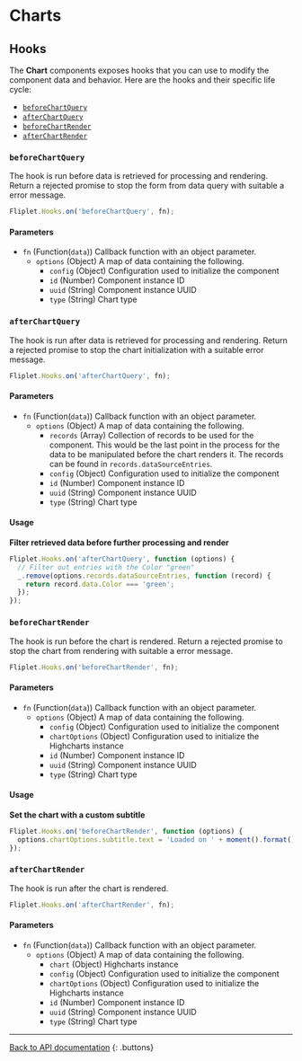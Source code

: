 # Charts

## Hooks

The **Chart** components exposes hooks that you can use to modify the component data and behavior. Here are the hooks and their specific life cycle:

- [`beforeChartQuery`](#beforechartquery)
- [`afterChartQuery`](#afterchartquery)
- [`beforeChartRender`](#beforechartrender)
- [`afterChartRender`](#afterchartrender)

### `beforeChartQuery`

The hook is run before data is retrieved for processing and rendering. Return a rejected promise to stop the form from data query with suitable a error message.

```js
Fliplet.Hooks.on('beforeChartQuery', fn);
```

#### Parameters

- `fn` (Function(`data`)) Callback function with an object parameter.
  - `options` (Object) A map of data containing the following.
    - `config` (Object) Configuration used to initialize the component
    - `id` (Number) Component instance ID
    - `uuid` (String) Component instance UUID
    - `type` (String) Chart type

### `afterChartQuery`

The hook is run after data is retrieved for processing and rendering. Return a rejected promise to stop the chart initialization with a suitable error message.

```js
Fliplet.Hooks.on('afterChartQuery', fn);
```

#### Parameters

- `fn` (Function(`data`)) Callback function with an object parameter.
  - `options` (Object) A map of data containing the following.
    - `records` (Array) Collection of records to be used for the component. This would be the last point in the process for the data to be manipulated before the chart renders it. The records can be found in `records.dataSourceEntries`.
    - `config` (Object) Configuration used to initialize the component
    - `id` (Number) Component instance ID
    - `uuid` (String) Component instance UUID
    - `type` (String) Chart type

#### Usage

**Filter retrieved data before further processing and render**

```js
Fliplet.Hooks.on('afterChartQuery', function (options) {
  // Filter out entries with the Color "green"
  _.remove(options.records.dataSourceEntries, function (record) {
    return record.data.Color === 'green';
  });
});
```

### `beforeChartRender`

The hook is run before the chart is rendered. Return a rejected promise to stop the chart from rendering with suitable a error message.

```js
Fliplet.Hooks.on('beforeChartRender', fn);
```

#### Parameters

- `fn` (Function(`data`)) Callback function with an object parameter.
  - `options` (Object) A map of data containing the following.
    - `config` (Object) Configuration used to initialize the component
    - `chartOptions` (Object) Configuration used to initialize the Highcharts instance
    - `id` (Number) Component instance ID
    - `uuid` (String) Component instance UUID
    - `type` (String) Chart type

#### Usage

**Set the chart with a custom subtitle**

```js
Fliplet.Hooks.on('beforeChartRender', function (options) {
  options.chartOptions.subtitle.text = 'Loaded on ' + moment().format();
});
```

### `afterChartRender`

The hook is run after the chart is rendered.

```js
Fliplet.Hooks.on('afterChartRender', fn);
```

#### Parameters

- `fn` (Function(`data`)) Callback function with an object parameter.
  - `options` (Object) A map of data containing the following.
    - `chart` (Object) Highcharts instance
    - `config` (Object) Configuration used to initialize the component
    - `chartOptions` (Object) Configuration used to initialize the Highcharts instance
    - `id` (Number) Component instance ID
    - `uuid` (String) Component instance UUID
    - `type` (String) Chart type

---

[Back to API documentation](../../API-Documentation.md)
{: .buttons}